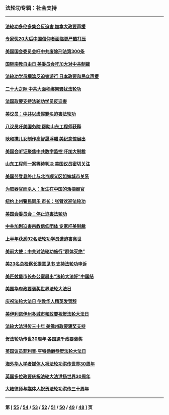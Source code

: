 ### 法轮功专辑：社会支持
---
#### [法轮功多伦多集会反迫害 加拿大政要声援](../../pages/nf4386/n13881303.md?01250430) 
#### [专家忧20大后中国信仰者面临更严酷打压](../../pages/nf4386/n13874993.md?01250430) 
#### [美国国会委员会吁中共废除刑法第300条](../../pages/nf4386/n13868121.md?01250430) 
#### [国际宗教自由日 美委员会吁加大对中共制裁](../../pages/nf4386/n13855021.md?01250430) 
#### [法轮功学员横滨反迫害游行 日本政要和民众声援](../../pages/nf4386/n13847132.md?01250430) 
#### [二十大之际 中共大面积绑架骚扰法轮功](../../pages/nf4386/n13846381.md?01250430) 
#### [法国政要支持法轮功学员反迫害](../../pages/nf4386/n13841970.md?01250430) 
#### [美议员：中共以虚假罪名迫害法轮功](../../pages/nf4386/n13841083.md?01250430) 
#### [八议员吁美国务院 帮助山东工程师获释](../../pages/nf4386/n13836379.md?01250430) 
#### [耿和携儿女制作高智晟浮雕 美纪念馆展出](../../pages/nf4386/n13829624.md?01250430) 
#### [美国会听证聚焦中共数字监控 吁加大制裁](../../pages/nf4386/n13825083.md?01250430) 
#### [山东工程师一案等待判决 美国议员密切关注](../../pages/nf4386/n13815065.md?01250430) 
#### [美国劳登县终止与北京顺义区姐妹城市关系](../../pages/nf4386/n13811030.md?01250430) 
#### [为取器官而杀人：发生在中国的活摘器官](../../pages/nf4386/n13794731.md?01250430) 
#### [纽约上州警民同乐 市长：张臂欢迎法轮功](../../pages/nf4386/n13794375.md?01250430) 
#### [美国会委员会：停止迫害法轮功](../../pages/nf4386/n13788164.md?01250430) 
#### [中共加剧迫害宗教信仰团体 专家吁美制裁](../../pages/nf4386/n13780252.md?01250430) 
#### [上半年获悉92名法轮功学员遭迫害离世](../../pages/nf4386/n13772701.md?01250430) 
#### [美前大使：中共对法轮功施行“群体灭绝”](../../pages/nf4386/n13771705.md?01250430) 
#### [美23名总检察长提意见书 支持法轮功申诉](../../pages/nf4386/n13766596.md?01250430) 
#### [美匹兹堡市长办公室展出“法轮大法好”中国结](../../pages/nf4386/n13749721.md?01250430) 
#### [美国华府政要褒奖世界法轮大法日](../../pages/nf4386/n13743770.md?01250430) 
#### [庆祝法轮大法日 伦敦华人精英发贺辞](../../pages/nf4386/n13741593.md?01250430) 
#### [美伊利诺伊州多城市和政要祝贺法轮大法日](../../pages/nf4386/n13737149.md?01250430) 
#### [法轮大法洪传三十年 美佛州政要褒奖支持](../../pages/nf4386/n13737103.md?01250430) 
#### [贺法轮功传世30周年 各国逾千政要褒奖](../../pages/nf4386/n13735828.md?01250430) 
#### [英国议员菲利普‧亨特勋爵恭贺法轮大法日](../../pages/nf4386/n13736187.md?01250430) 
#### [海外华人学者媒体人祝法轮功洪传世界30周年](../../pages/nf4386/n13735835.md?01250430) 
#### [英国多位政要庆祝法轮大法洪扬世界30周年](../../pages/nf4386/n13734739.md?01250430) 
#### [大陆律师与媒体人祝贺法轮功洪传三十周年](../../pages/nf4386/n13735062.md?01250430) 

---
#### 第 [ [55](./55.md?01250430) / [54](./54.md?01250430) / [53](./53.md?01250430) / [52](./52.md?01250430) / [51](./51.md?01250430) / [50](./50.md?01250430) / [49](./49.md?01250430) / [48](./48.md?01250430) ] 页
